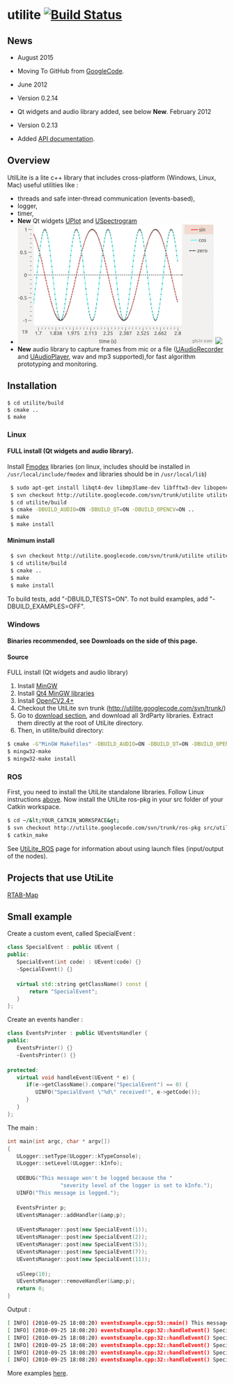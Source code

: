 # utilite [![Build Status](https://travis-ci.org/introlab/find-object.svg?branch=master)](https://travis-ci.org/introlab/find-object)

## News 
* August 2015
 * Moving To GitHub from [GoogleCode](https://code.google.com/p/utilite/).

* June 2012
 * Version 0.2.14
 * Qt widgets and audio library added, see below **New**.
February 2012
 * Version 0.2.13
 * Added [API documentation](http://matlabbe.github.io/utilite/).

## Overview
UtilLite is a lite c++ library that includes cross-platform (Windows, Linux, Mac) useful utilities like :
  * threads and safe inter-thread communication (events-based),
  * logger,
  * timer,
  * **New** Qt widgets [UPlot](http://matlabbe.github.io/utilite/class_u_plot.html) and [USpectrogram](http://matlabbe.github.io/utilite/class_u_spectrogram.html)
  * ![UPlot](https://raw.githubusercontent.com/matlabbe/utilite/master/doc/image/UPlot.gif) <img src='http://utilite.googlecode.com/svn/trunk/doc/image/USpectrogram.png' width='300'>
  * **New** audio library to capture frames from mic or a file (<a href='http://utilite.googlecode.com/svn/trunk/doc/html/class_u_audio_recorder.html'>UAudioRecorder</a> and <a href='http://utilite.googlecode.com/svn/trunk/doc/html/class_u_audio_player.html'>UAudioPlayer</a>, wav and mp3 supported),for fast algorithm prototyping and monitoring.

## Installation

```
$ cd utilite/build
$ cmake ..
$ make
```

### Linux
#### FULL install (Qt widgets and audio library). 
Install <a href='http://www.fmod.org/download'>Fmodex</a> libraries (on linux, includes should be installed in `/usr/local/include/fmodex` and libraries should be in `/usr/local/lib`)

```bash
 $ sudo apt-get install libqt4-dev libmp3lame-dev libfftw3-dev libopencv-dev
 $ svn checkout http://utilite.googlecode.com/svn/trunk/utilite utilite
 $ cd utilite/build
 $ cmake -DBUILD_AUDIO=ON -DBUILD_QT=ON -DBUILD_OPENCV=ON ..
 $ make
 $ make install
```

#### Minimum install
```bash
 $ svn checkout http://utilite.googlecode.com/svn/trunk/utilite utilite
 $ cd utilite/build
 $ cmake ..
 $ make
 $ make install
```

To build tests, add "-DBUILD_TESTS=ON". To not build examples, add "-DBUILD_EXAMPLES=OFF".

### Windows
#### Binaries **recommended**, see Downloads on the side of this page.

#### Source 
FULL install (Qt widgets and audio library)

 1. Install <a href='http://www.mingw.org/wiki/Getting_Started'>MinGW</a>
 2. Install <a href='http://qt.nokia.com/downloads/downloads#qt-lib'>Qt4 MinGW libraries</a>
 3. Install <a href='http://opencv.org'>OpenCV2.4+</a>
 4. Checkout the UtiLite svn trunk (<a href='http://utilite.googlecode.com/svn/trunk/'>http://utilite.googlecode.com/svn/trunk/</a>)
 5. Go to <a href='https://code.google.com/p/utilite/downloads/list'>download section</a>, and download all 3rdParty libraries. Extract them directly at the root of UtiLite directory.
 6. Then, in utilite/build directory:

 ```bash
$ cmake -G"MinGW Makefiles" -DBUILD_AUDIO=ON -DBUILD_QT=ON -DBUILD_OPENCV=ON ..
$ mingw32-make
$ mingw32-make install
```


### ROS
First, you need to install the UtiLite standalone libraries. Follow Linux instructions <a href='https://code.google.com/p/utilite/#Linux'>above</a>.
Now install the UtiLite ros-pkg in your src folder of your Catkin workspace.

```bash
$ cd ~/&lt;YOUR_CATKIN_WORKSPACE&gt;
$ svn checkout http://utilite.googlecode.com/svn/trunk/ros-pkg src/utilite
$ catkin_make
```

See <a href='UtiLite_ROS.md'>UtiLite_ROS</a> page for information about using launch files (input/output of the nodes).

## Projects that use UtiLite
<a href='http://rtabmap.googlecode.com'>RTAB-Map</a>

## Small example

Create a custom event, called SpecialEvent :

```cpp
class SpecialEvent : public UEvent {
public:
   SpecialEvent(int code) : UEvent(code) {}
   ~SpecialEvent() {}

   virtual std::string getClassName() const {
	   return "SpecialEvent";
   }
};
```

Create an events handler :

```cpp
class EventsPrinter : public UEventsHandler {
public:
   EventsPrinter() {}
   ~EventsPrinter() {}

protected:
   virtual void handleEvent(UEvent * e) {
      if(e->getClassName().compare("SpecialEvent") == 0) {
         UINFO("SpecialEvent \"%d\" received!", e->getCode());
      }
   }
};
```

The main :

```cpp
int main(int argc, char * argv[])
{
   ULogger::setType(ULogger::kTypeConsole);
   ULogger::setLevel(ULogger::kInfo);
   
   UDEBUG("This message won't be logged because the "
                 "severity level of the logger is set to kInfo.");
   UINFO("This message is logged.");

   EventsPrinter p;
   UEventsManager::addHandler(&amp;p);

   UEventsManager::post(new SpecialEvent(1));
   UEventsManager::post(new SpecialEvent(2));
   UEventsManager::post(new SpecialEvent(5));
   UEventsManager::post(new SpecialEvent(7));
   UEventsManager::post(new SpecialEvent(11));

   uSleep(10);
   UEventsManager::removeHandler(&amp;p);
   return 0;
}
```

Output :

```bash
[ INFO] (2010-09-25 18:08:20) eventsExample.cpp:53::main() This message is logged.
[ INFO] (2010-09-25 18:08:20) eventsExample.cpp:32::handleEvent() SpecialEvent "1" received!
[ INFO] (2010-09-25 18:08:20) eventsExample.cpp:32::handleEvent() SpecialEvent "2" received!
[ INFO] (2010-09-25 18:08:20) eventsExample.cpp:32::handleEvent() SpecialEvent "5" received!
[ INFO] (2010-09-25 18:08:20) eventsExample.cpp:32::handleEvent() SpecialEvent "7" received!
[ INFO] (2010-09-25 18:08:20) eventsExample.cpp:32::handleEvent() SpecialEvent "11" received!
```

More examples [here](https://github.com/matlabbe/utilite/wiki/Examples).
